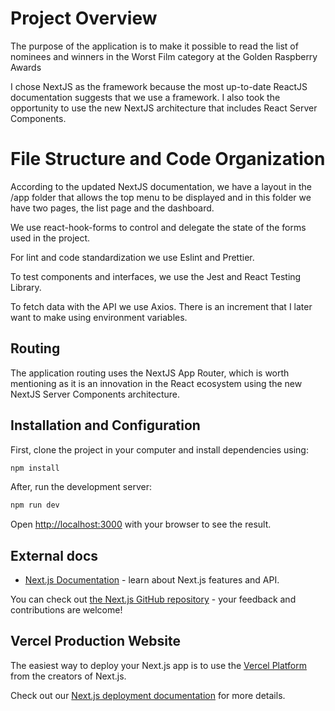 # Project Overview

The purpose of the application is to make it possible to read the list of nominees and winners
in the Worst Film category at the Golden Raspberry Awards

I chose NextJS as the framework because the most up-to-date ReactJS documentation suggests that we use a framework. I also took the opportunity to use the new NextJS architecture that includes React Server Components.

# File Structure and Code Organization

According to the updated NextJS documentation, we have a layout in the /app folder that allows the top menu to be displayed and in this folder we have two pages, the list page and the dashboard.

We use react-hook-forms to control and delegate the state of the forms used in the project.

For lint and code standardization we use Eslint and Prettier.

To test components and interfaces, we use the Jest and React Testing Library.

To fetch data with the API we use Axios. There is an increment that I later want to make using environment variables.

## Routing

The application routing uses the NextJS App Router, which is worth mentioning as it is an innovation in the React ecosystem using the new NextJS Server Components architecture.

## Installation and Configuration

First, clone the project in your computer and install dependencies using:

```bash
npm install
```

After, run the development server:

```bash
npm run dev
```

Open [http://localhost:3000](http://localhost:3000) with your browser to see the result.

## External docs

- [Next.js Documentation](https://nextjs.org/docs) - learn about Next.js features and API.

You can check out [the Next.js GitHub repository](https://github.com/vercel/next.js/) - your feedback and contributions are welcome!

## Vercel Production Website

The easiest way to deploy your Next.js app is to use the [Vercel Platform](https://vercel.com/new?utm_medium=default-template&filter=next.js&utm_source=create-next-app&utm_campaign=create-next-app-readme) from the creators of Next.js.

Check out our [Next.js deployment documentation](https://nextjs.org/docs/deployment) for more details.
